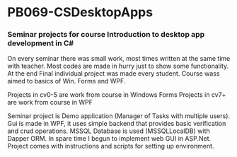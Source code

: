# PB069-CSDesktopApps
### Seminar projects for course Introduction to desktop app development in C#

On every seminar there was small work, most times written at the same time with teacher. Most codes are made in hurry just to show some functionality. At the end Final individual project was made every student. Course wass aimed to basics of Win. Forms and WPF.

Projects in cv0-5 are work from course in Windows Forms
Projects in cv7+ are work from course in WPF

Seminar project is Demo application (Manager of Tasks with multiple users). Gui is made in WPF, it uses simple backend that provides basic verification and crud operations. MSSQL Database is used (MSSQLLocalDB) with Dapper ORM. In spare time I begun to implement web GUI in ASP.Net. Project comes with instructions and scripts for setting up environment.

